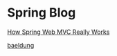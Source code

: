 # Spring Blog

[How Spring Web MVC Really Works](https://stackify.com/spring-mvc/)

[baeldung](https://www.baeldung.com/)